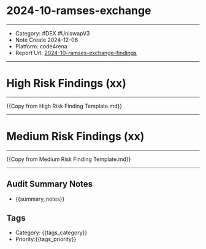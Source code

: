 
# 2024-10-ramses-exchange
---
- Category: #DEX #UniswapV3
- Note Create 2024-12-06
- Platform: code4rena
- Report Url: [2024-10-ramses-exchange-findings](https://github.com/code-423n4/2024-10-ramses-exchange-findings/blob/main/report.md)
---
# High Risk Findings (xx)

---

{{Copy from High Risk Finding Template.md}}

---

# Medium Risk Findings (xx)

---

{{Copy from Medium Risk Finding Template.md}}

---

## Audit Summary Notes
- {{summary_notes}}

## Tags
- Category: {{tags_category}}
- Priority:{{tags_priority}}